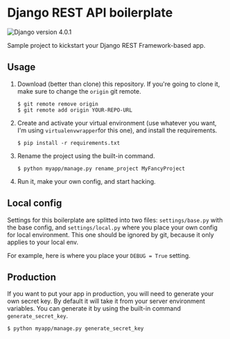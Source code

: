 # Django REST API boilerplate

![Django version 4.0.1](https://img.shields.io/badge/Django-4.0.1-success?style=for-the-badge&logo=django)

Sample project to kickstart your Django REST Framework-based app.

## Usage

1. Download (better than clone) this repository. If you're going to clone it, make sure to change the `origin` git remote.

    ```shell
    $ git remote remove origin
    $ git remote add origin YOUR-REPO-URL
    ```
2. Create and activate your virtual environment (use whatever you want, I'm using `virtualenvwrapper`for this one), and install the requirements.

    ```shell
    $ pip install -r requirements.txt
    ```

3. Rename the project using the built-in command.

    ```shell
    $ python myapp/manage.py rename_project MyFancyProject
    ```

4. Run it, make your own config, and start hacking.

## Local config

Settings for this boilerplate are splitted into two files: `settings/base.py` with the base config, and `settings/local.py` where you place your own config for local environment. This one should be ignored by git, because it only applies to your local env.

For example, here is where you place your `DEBUG = True` setting.

## Production

If you want to put your app in production, you will need to generate your own secret key. By default it will take it from your server environment variables. You can generate it by using the built-in command `generate_secret_key`.

```shell
$ python myapp/manage.py generate_secret_key
```